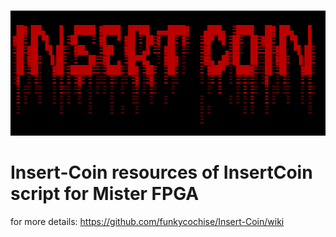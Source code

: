 <br>
<p align="left">
<img width="700" height="200" src="https://github.com/funkycochise/Insert-Coin_Res/blob/9a540d8c7260be335636c4cb125ba85c453aa398/insertcoin_logo.png">
</p>

# Insert-Coin resources of InsertCoin script for Mister FPGA

for more details: https://github.com/funkycochise/Insert-Coin/wiki

